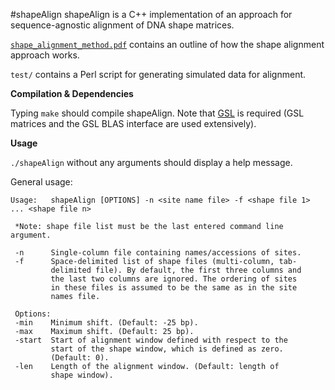 #shapeAlign
shapeAlign is a C++ implementation of an approach for sequence-agnostic alignment of DNA shape matrices.

[`shape_alignment_method.pdf`](shape_alignment_method.pdf) contains an outline of how the shape alignment approach works.

`test/` contains a Perl script for generating simulated data for alignment.

**Compilation & Dependencies**

Typing `make` should compile shapeAlign. Note that [GSL](http://www.gnu.org/software/gsl/) is required (GSL matrices and the GSL BLAS interface are used extensively).

**Usage**

`./shapeAlign` without any arguments should display a help message.

General usage:

```
Usage:   shapeAlign [OPTIONS] -n <site name file> -f <shape file 1> ... <shape file n> 

 *Note: shape file list must be the last entered command line argument.

 -n      Single-column file containing names/accessions of sites.
 -f      Space-delimited list of shape files (multi-column, tab-
         delimited file). By default, the first three columns and
         the last two columns are ignored. The ordering of sites
         in these files is assumed to be the same as in the site
         names file.

 Options: 
 -min    Minimum shift. (Default: -25 bp).
 -max    Maximum shift. (Default: 25 bp).
 -start  Start of alignment window defined with respect to the
         start of the shape window, which is defined as zero.
         (Default: 0).
 -len    Length of the alignment window. (Default: length of 
         shape window).
```